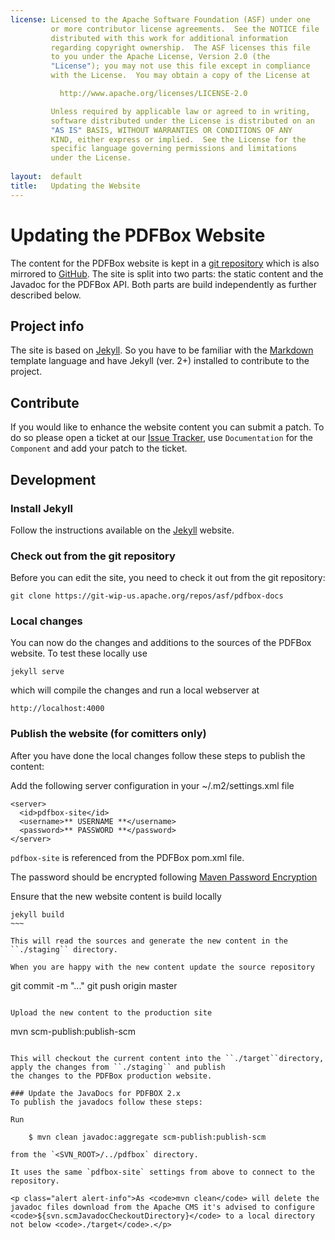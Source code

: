 ```yaml
---
license: Licensed to the Apache Software Foundation (ASF) under one
         or more contributor license agreements.  See the NOTICE file
         distributed with this work for additional information
         regarding copyright ownership.  The ASF licenses this file
         to you under the Apache License, Version 2.0 (the
         "License"); you may not use this file except in compliance
         with the License.  You may obtain a copy of the License at

           http://www.apache.org/licenses/LICENSE-2.0

         Unless required by applicable law or agreed to in writing,
         software distributed under the License is distributed on an
         "AS IS" BASIS, WITHOUT WARRANTIES OR CONDITIONS OF ANY
         KIND, either express or implied.  See the License for the
         specific language governing permissions and limitations
         under the License.
         
layout:  default
title:   Updating the Website
---
```


# Updating the PDFBox Website

The content for the PDFBox website is kept in a [git repository](https://git-wip-us.apache.org/repos/asf/pdfbox-docs) which is also mirrored to [GitHub](https://github.com/apache/pdfbox-docs). The site is split into two parts: the static content and the Javadoc for the PDFBox API. Both parts are build independently as further described below.

## Project info
The site is based on [Jekyll](http://jekyllrb.com). So you have to be familiar with the [Markdown](http://daringfireball.net/projects/markdown/syntax) template language and have Jekyll (ver. 2+) installed to contribute to the project.

## Contribute
If you would like to enhance the website content you can submit a patch. To do so please open a ticket at our [Issue Tracker](https://issues.apache.org/jira/browse/PDFBOX), use `Documentation` for the `Component` and add your patch to the ticket.

## Development

### Install Jekyll
Follow the instructions available on the [Jekyll](http://jekyllrb.com) website.

### Check out from the git repository
Before you can edit the site, you need to check it out from the git repository:

~~~
git clone https://git-wip-us.apache.org/repos/asf/pdfbox-docs
~~~

### Local changes
You can now do the changes and additions to the sources of the PDFBox website. To test these locally use

~~~
jekyll serve
~~~

which will compile the changes and run a local webserver at 

~~~
http://localhost:4000
~~~

### Publish the website (for comitters only)
After you have done the local changes follow these steps to publish the content:

Add the following server configuration in your ~/.m2/settings.xml file

	<server>
	  <id>pdfbox-site</id>
	  <username>** USERNAME **</username>
	  <password>** PASSWORD **</password>
	</server>

`pdfbox-site` is referenced from the PDFBox pom.xml file.

<p class="alert alert-warning">The password should be encrypted following <a href="https://maven.apache.org/guides/mini/guide-encryption.html">Maven Password Encryption</a></p>

Ensure that the new website content is build locally

~~~~
jekyll build
~~~

This will read the sources and generate the new content in the ``./staging`` directory.

When you are happy with the new content update the source repository

~~~~
git commit -m "..."
git push origin master
~~~

Upload the new content to the production site

~~~
mvn scm-publish:publish-scm
~~~

This will checkout the current content into the ``./target``directory, apply the changes from ``./staging`` and publish
the changes to the PDFBox production website.

### Update the JavaDocs for PDFBOX 2.x
To publish the javadocs follow these steps:

Run

	$ mvn clean javadoc:aggregate scm-publish:publish-scm

from the `<SVN_ROOT>/../pdfbox` directory.

It uses the same `pdfbox-site` settings from above to connect to the repository.

<p class="alert alert-info">As <code>mvn clean</code> will delete the javadoc files download from the Apache CMS it's advised to configure <code>${svn.scmJavadocCheckoutDirectory}</code> to a local directory not below <code>./target</code>.</p>